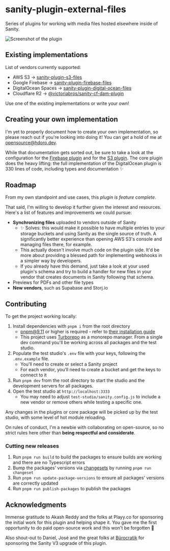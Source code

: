 # sanity-plugin-external-files

Series of plugins for working with media files hosted elsewhere inside of Sanity.

![Screenshot of the plugin](https://raw.githubusercontent.com/hdoro/sanity-plugin-external-files/main/screenshots.png)

## Existing implementations

List of vendors currently supported:

- AWS S3 -> [sanity-plugin-s3-files](https://github.com/hdoro/sanity-plugin-external-files/tree/main/packages/aws)
- Google Firebase -> [sanity-plugin-firebase-files](https://github.com/hdoro/sanity-plugin-external-files/tree/main/packages/firebase)
- DigitalOcean Spaces -> [sanity-plugin-digital-ocean-files](https://github.com/hdoro/sanity-plugin-external-files/tree/main/packages/digital-ocean)
- Cloudflare R2 -> [@victoriabros/sanity-cf-dam-plugin](https://github.com/hdoro/sanity-plugin-external-files/tree/main/packages/cloudflare-r2)

Use one of the existing implementations or write your own!

## Creating your own implementation

I'm yet to properly document how to create your own implementation, so please reach out if you're looking into doing it! You can get a hold of me at [opensource@hdoro.dev](mailto:opensource@hdoro.dev).

While that documentation gets sorted out, be sure to take a look at the configuration for the [Firebase plugin](https://github.com/hdoro/sanity-plugin-external-files/blob/main/packages/firebase/src/config.ts) and for the [S3 plugin](https://github.com/hdoro/sanity-plugin-external-files/blob/main/packages/aws/src/config.ts). The core plugin does the heavy lifting: the full implementation of the DigitalOcean plugin is 330 lines of code, including types and documentation ✨

## Roadmap

From my own standpoint and use cases, this _plugin is feature complete_.

That said, I'm willing to develop it further given the interest and resources. Here's a list of features and improvements we could pursue:

- **Synchronizing files** uploaded to vendors outside of Sanity
  - ✨ Solves: this would make it possible to have multiple entries to your storage buckets and using Sanity as the single source of truth. A significantly better experience than opening AWS S3's console and managing files there, for example.
  - This actually doesn't involve much code on the plugin side. It'd be more about providing a blessed path for implementing webhooks in a simpler way by developers.
  - If you already have this demand, just take a look at your used plugin's schema and try to build a handler for new files in your vendor that creates documents in Sanity following that schema.
- Previews for PDFs and other file types
- **New vendors**, such as Supabase and Storj.io

## Contributing

To get the project working locally:

1. Install dependencies with `pnpm i` from the root directory
   - pnpm@9.11 or higher is required - refer to [their installation guide](https://pnpm.io/installation)
   - This project uses [Turborepo](https://turbo.build/repo) as a monorepo manager. From a single dev command you'll be working across all packages and the test studio.
2. Populate the test studio's `.env` file with your keys, following the `.env.example` file.
   - You'll need to create or select a Sanity project
   - For each vendor, you'll need to create a bucket and get the keys to connect to it
3. Run `pnpm dev` from the root directory to start the studio and the development servers for all packages.
4. Open the test studio at `http://localhost:3333`
   - You may need to adjust `test-studio/sanity.config.js` to include a new vendor or remove others while testing a specific one.

Any changes in the plugins or core package will be picked up by the test studio, with some level of hot module reloading.

On rules of conduct, I'm a newbie with collaborating on open-source, so no strict rules here other than **being respectful and considerate**.

### Cutting new releases

1. Run `pnpm run build` to build the packages to ensure builds are working and there are no Typescript errors
2. Bump the packages' versions via [changesets](https://github.com/changesets/changesets) by running `pnpm run changeset`
3. Run `pnpm run update-package-versions` to ensure all packages' versions are correctly updated
4. Run `pnpm run publish-packages` to publish the packages

## Acknowledgments

Immense gratitude to Akash Reddy and the folks at Playy.co for sponsoring the initial work for this plugin and helping shape it. You gave me the first opportunity to do paid open-source work and this won't be forgotten 💚

Also shout-out to Daniel, José and the great folks at [Bürocratik](https://burocratik.com/) for sponsoring the Sanity V3 upgrade of this plugin.
